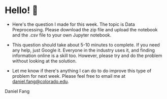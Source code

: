 # Hello! 👋

- Here's the question I made for this week. The topic is Data Preprocessing. Please download the zip file and upload the notebook and the .csv file to your own Jupyter notebook.

- This question should take about 5-10 minutes to complete. If you need any help, just Google it. Everyone in the industry uses it, and finding information online is a skill too. 
However, please try and do the problem without looking at the solution. 

- Let me know if there's anything I can do to do improve this type of problem for next week. Please feel free to email me at daniel.fang@colorado.edu.

Daniel Fang
